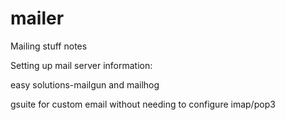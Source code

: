 # mailer
Mailing stuff notes


Setting up mail server information:

easy solutions-mailgun and mailhog

gsuite for custom email without needing to configure imap/pop3

